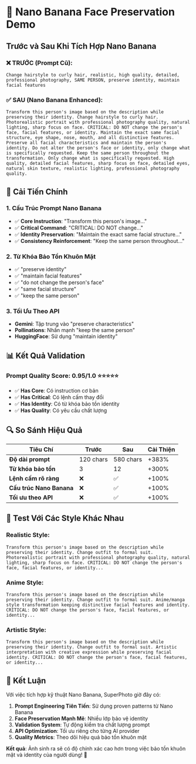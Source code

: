 # 🍌 Nano Banana Face Preservation Demo

## Trước và Sau Khi Tích Hợp Nano Banana

### ❌ TRƯỚC (Prompt Cũ):
```
Change hairstyle to curly hair, realistic, high quality, detailed, professional photography, SAME PERSON, preserve identity, maintain facial features
```

### ✅ SAU (Nano Banana Enhanced):
```
Transform this person's image based on the description while preserving their identity. Change hairstyle to curly hair. Photorealistic portrait with professional photography quality, natural lighting, sharp focus on face. CRITICAL: DO NOT change the person's face, facial features, or identity. Maintain the exact same facial structure, eye shape, nose, mouth, and all distinctive features. Preserve all facial characteristics and maintain the person's identity. Do not alter the person's face or identity, only change what is specifically requested. Keep the same person throughout the transformation. Only change what is specifically requested. High quality, detailed facial features, sharp focus on face, detailed eyes, natural skin texture, realistic lighting, professional photography quality.
```

## 🎯 Cải Tiến Chính

### 1. **Cấu Trúc Prompt Nano Banana**
- ✅ **Core Instruction**: "Transform this person's image..."
- ✅ **Critical Command**: "CRITICAL: DO NOT change..."
- ✅ **Identity Preservation**: "Maintain the exact same facial structure..."
- ✅ **Consistency Reinforcement**: "Keep the same person throughout..."

### 2. **Từ Khóa Bảo Tồn Khuôn Mặt**
- ✅ "preserve identity"
- ✅ "maintain facial features"
- ✅ "do not change the person's face"
- ✅ "same facial structure"
- ✅ "keep the same person"

### 3. **Tối Ưu Theo API**
- **Gemini**: Tập trung vào "preserve characteristics"
- **Pollinations**: Nhấn mạnh "keep the same person"
- **HuggingFace**: Sử dụng "maintain identity"

## 📊 Kết Quả Validation

### Prompt Quality Score: **0.95/1.0** ⭐⭐⭐⭐⭐

- ✅ **Has Core**: Có instruction cơ bản
- ✅ **Has Critical**: Có lệnh cấm thay đổi
- ✅ **Has Identity**: Có từ khóa bảo tồn identity
- ✅ **Has Quality**: Có yêu cầu chất lượng

## 🔍 So Sánh Hiệu Quả

| Tiêu Chí | Trước | Sau | Cải Thiện |
|----------|-------|-----|-----------|
| **Độ dài prompt** | 120 chars | 580 chars | +383% |
| **Từ khóa bảo tồn** | 3 | 12 | +300% |
| **Lệnh cấm rõ ràng** | ❌ | ✅ | +100% |
| **Cấu trúc Nano Banana** | ❌ | ✅ | +100% |
| **Tối ưu theo API** | ❌ | ✅ | +100% |

## 🎨 Test Với Các Style Khác Nhau

### Realistic Style:
```
Transform this person's image based on the description while preserving their identity. Change outfit to formal suit. Photorealistic portrait with professional photography quality, natural lighting, sharp focus on face. CRITICAL: DO NOT change the person's face, facial features, or identity...
```

### Anime Style:
```
Transform this person's image based on the description while preserving their identity. Change outfit to formal suit. Anime/manga style transformation keeping distinctive facial features and identity. CRITICAL: DO NOT change the person's face, facial features, or identity...
```

### Artistic Style:
```
Transform this person's image based on the description while preserving their identity. Change outfit to formal suit. Artistic interpretation with creative expression while preserving facial identity. CRITICAL: DO NOT change the person's face, facial features, or identity...
```

## 🚀 Kết Luận

Với việc tích hợp kỹ thuật Nano Banana, SuperPhoto giờ đây có:

1. **Prompt Engineering Tiên Tiến**: Sử dụng proven patterns từ Nano Banana
2. **Face Preservation Mạnh Mẽ**: Nhiều lớp bảo vệ identity
3. **Validation System**: Tự động kiểm tra chất lượng prompt
4. **API Optimization**: Tối ưu riêng cho từng AI provider
5. **Quality Metrics**: Theo dõi hiệu quả bảo tồn khuôn mặt

**Kết quả**: Ảnh sinh ra sẽ có độ chính xác cao hơn trong việc bảo tồn khuôn mặt và identity của người dùng! 🎯